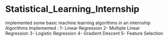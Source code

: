 # Statistical_Learning_Internship
implemented some basic machine learning algorithms in an internship
Algorithms Implemented :
  1- Linear Regression
  2- Multiple Linear Regression
  3- Logistic Regression
  4- Gradient Descent
  5- Feature Selection
